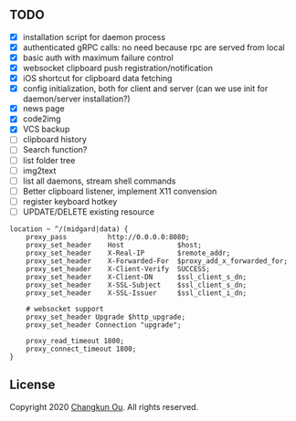 
## TODO

- [x] installation script for daemon process
- [x] authenticated gRPC calls: no need because rpc are served from local
- [x] basic auth with maximum failure control
- [x] websocket clipboard push registration/notification
- [x] iOS shortcut for clipboard data fetching
- [x] config initialization, both for client and server (can we use init for daemon/server installation?)
- [x] news page
- [x] code2img
- [x] VCS backup
- [ ] clipboard history
- [ ] Search function?
- [ ] list folder tree
- [ ] img2text
- [ ] list all daemons, stream shell commands
- [ ] Better clipboard listener, implement X11 convension
- [ ] register keyboard hotkey
- [ ] UPDATE/DELETE existing resource

```
location ~ ^/(midgard|data) {
    proxy_pass          http://0.0.0.0:8080;
    proxy_set_header    Host             $host;
    proxy_set_header    X-Real-IP        $remote_addr;
    proxy_set_header    X-Forwarded-For  $proxy_add_x_forwarded_for;
    proxy_set_header    X-Client-Verify  SUCCESS;
    proxy_set_header    X-Client-DN      $ssl_client_s_dn;
    proxy_set_header    X-SSL-Subject    $ssl_client_s_dn;
    proxy_set_header    X-SSL-Issuer     $ssl_client_i_dn;

    # websocket support
    proxy_set_header Upgrade $http_upgrade;
    proxy_set_header Connection "upgrade";

    proxy_read_timeout 1800;
    proxy_connect_timeout 1800;
}
```

## License

Copyright 2020 [Changkun Ou](https://changkun.de). All rights reserved.